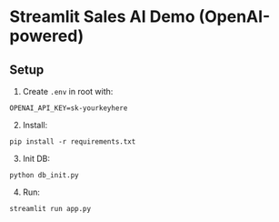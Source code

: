 # Streamlit Sales AI Demo (OpenAI-powered)

## Setup
1. Create `.env` in root with:
```
OPENAI_API_KEY=sk-yourkeyhere
```
2. Install:
```
pip install -r requirements.txt
```
3. Init DB:
```
python db_init.py
```
4. Run:
```
streamlit run app.py
```

